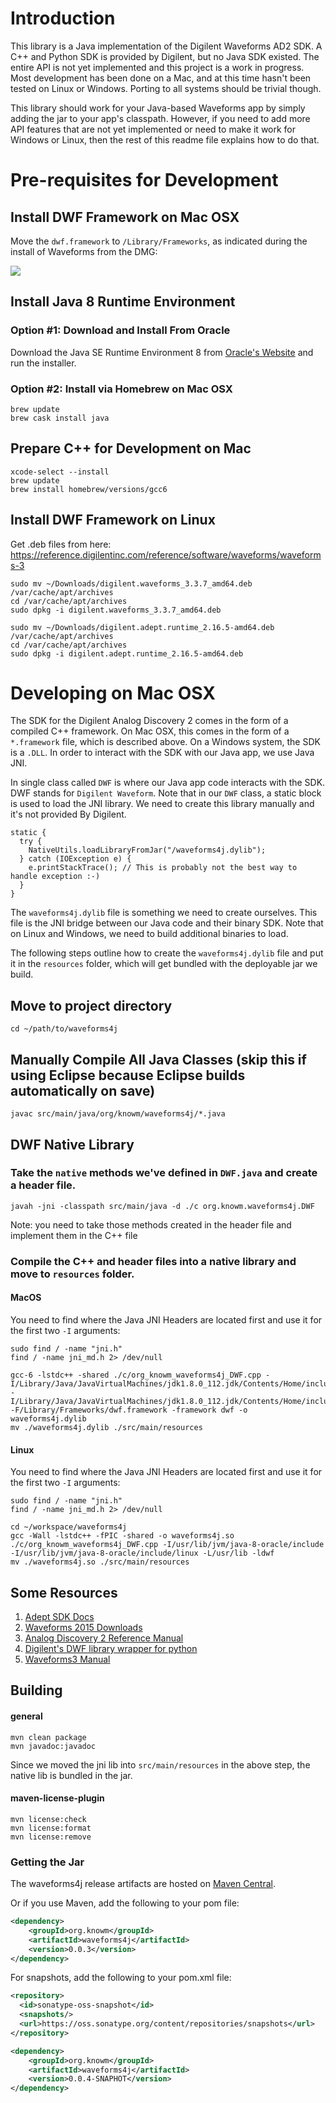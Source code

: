 # Introduction

This library is a Java implementation of the Digilent Waveforms AD2 SDK. A C++ and Python SDK is provided by Digilent, but no Java SDK existed. The entire API is not yet implemented and this project is a work in progress. Most development has been done on a Mac, and at this time hasn't been tested on Linux or Windows. Porting to all systems should be trivial though.  

This library should work for your Java-based Waveforms app by simply adding the jar to your app's classpath. However, if you need to add more API features that are not yet implemented or need to make it work for Windows or Linux, then the rest of this readme file explains how to do that.

# Pre-requisites for Development

## Install DWF Framework on Mac OSX

Move the `dwf.framework` to `/Library/Frameworks`, as indicated during the install of Waveforms from the DMG:

![](AD2_SDK/_img/Framework.png)

## Install Java 8 Runtime Environment

### Option #1: Download and Install From Oracle

Download the Java SE Runtime Environment 8 from [Oracle's Website](http://www.oracle.com/technetwork/java/javase/downloads/jre8-downloads-2133155.html) and run the installer.

### Option #2: Install via Homebrew on Mac OSX
 
    brew update
    brew cask install java

## Prepare C++ for Development on Mac

    xcode-select --install
    brew update
    brew install homebrew/versions/gcc6

## Install DWF Framework on Linux

Get .deb files from here: <https://reference.digilentinc.com/reference/software/waveforms/waveforms-3>

    sudo mv ~/Downloads/digilent.waveforms_3.3.7_amd64.deb /var/cache/apt/archives
    cd /var/cache/apt/archives
    sudo dpkg -i digilent.waveforms_3.3.7_amd64.deb
    
    sudo mv ~/Downloads/digilent.adept.runtime_2.16.5-amd64.deb /var/cache/apt/archives
    cd /var/cache/apt/archives
    sudo dpkg -i digilent.adept.runtime_2.16.5-amd64.deb

# Developing on Mac OSX

The SDK for the Digilent Analog Discovery 2 comes in the form of a compiled C++ framework. On Mac OSX, this comes in the form of a `*.framework` file, which is described above. On a Windows system, the SDK is a `.DLL`. In order to interact with the SDK with our Java app, we use Java JNI.

In single class called `DWF` is where our Java app code interacts with the SDK. DWF stands for `Digilent Waveform`. Note that in our `DWF` class, a static block is used to load the JNI library. We need to create this library manually and it's not provided By Digilent.

    static {
      try {
        NativeUtils.loadLibraryFromJar("/waveforms4j.dylib");
      } catch (IOException e) {
        e.printStackTrace(); // This is probably not the best way to handle exception :-)
      }
    }
    
The `waveforms4j.dylib` file is something we need to create ourselves. This file is the JNI bridge between our Java code and their binary SDK. Note that on Linux and Windows, we need to build additional binaries to load.

The following steps outline how to create the `waveforms4j.dylib` file and put it in the `resources` folder, which will get bundled with the deployable jar we build.

## Move to project directory
    
    cd ~/path/to/waveforms4j

## Manually Compile All Java Classes (skip this if using Eclipse because Eclipse builds automatically on save)

    javac src/main/java/org/knowm/waveforms4j/*.java

## DWF Native Library

### Take the `native` methods we've defined in `DWF.java` and create a header file.

    javah -jni -classpath src/main/java -d ./c org.knowm.waveforms4j.DWF
    
Note: you need to take those methods created in the header file and implement them in the C++ file

### Compile the C++ and header files into a native library and move to `resources` folder.

#### MacOS

You need to find where the Java JNI Headers are located first and use it for the first two `-I` arguments:

    sudo find / -name "jni.h"
    find / -name jni_md.h 2> /dev/null

    gcc-6 -lstdc++ -shared ./c/org_knowm_waveforms4j_DWF.cpp -I/Library/Java/JavaVirtualMachines/jdk1.8.0_112.jdk/Contents/Home/include -I/Library/Java/JavaVirtualMachines/jdk1.8.0_112.jdk/Contents/Home/include/darwin -F/Library/Frameworks/dwf.framework -framework dwf -o waveforms4j.dylib
    mv ./waveforms4j.dylib ./src/main/resources

#### Linux

You need to find where the Java JNI Headers are located first and use it for the first two `-I` arguments:

    sudo find / -name "jni.h"
    find / -name jni_md.h 2> /dev/null

	cd ~/workspace/waveforms4j
    gcc -Wall -lstdc++ -fPIC -shared -o waveforms4j.so ./c/org_knowm_waveforms4j_DWF.cpp -I/usr/lib/jvm/java-8-oracle/include -I/usr/lib/jvm/java-8-oracle/include/linux -L/usr/lib -ldwf
    mv ./waveforms4j.so ./src/main/resources
    
## Some Resources

1. [Adept SDK Docs](https://reference.digilentinc.com/reference/software/adept/start?redirect=1id=digilent_adept_2#software_downloads)
1. [Waveforms 2015 Downloads](https://reference.digilentinc.com//reference/software/waveforms/waveforms-3/start?redirect=1id=waveforms3)
1. [Analog Discovery 2 Reference Manual](https://reference.digilentinc.com/analog_discovery_2/refmanual)
1. [Digilent's DWF library wrapper for python](https://github.com/amuramatsu/dwf)
1. [Waveforms3 Manual](https://reference.digilentinc.com/waveforms3/refmanual)

## Building

#### general

    mvn clean package  
    mvn javadoc:javadoc  
    
Since we moved the jni lib into `src/main/resources` in the above step, the native lib is bundled in the jar.

#### maven-license-plugin

    mvn license:check
    mvn license:format
    mvn license:remove
    
### Getting the Jar

The waveforms4j release artifacts are hosted on [Maven Central](https://search.maven.org/#search%7Cga%7C1%7Cg%3A%22org.knowm.waveforms4j%22).

Or if you use Maven, add the following to your pom file:

```xml
<dependency>
    <groupId>org.knowm</groupId>
    <artifactId>waveforms4j</artifactId>
    <version>0.0.3</version>
</dependency>
```
For snapshots, add the following to your pom.xml file:
```xml
<repository>
  <id>sonatype-oss-snapshot</id>
  <snapshots/>
  <url>https://oss.sonatype.org/content/repositories/snapshots</url>
</repository>

<dependency>
    <groupId>org.knowm</groupId>
    <artifactId>waveforms4j</artifactId>
    <version>0.0.4-SNAPHOT</version>
</dependency>
```